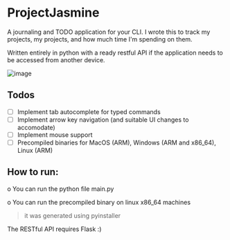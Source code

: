 # ProjectJasmine
A journaling and TODO application for your CLI. I wrote this to track my projects, my projects, and how much time I'm spending on them.

Written entirely in python with a ready restful API if the application needs to be accessed from another device.

![image](https://github.com/TheAbyssBr0/ProjectJasmine/assets/63530018/cf5c65e7-44cd-49f5-a35f-dcd9af07a9fb)

## Todos
- [ ] Implement tab autocomplete for typed commands
- [ ] Implement arrow key navigation (and suitable UI changes to accomodate)
- [ ] Implement mouse support
- [ ] Precompiled binaries for MacOS (ARM), Windows (ARM and x86_64), Linux (ARM)

How to run:
---
o You can run the python file main.py

o You can run the precompiled binary on linux x86_64 machines
  > it was generated using pyinstaller

The RESTful API requires Flask :)
